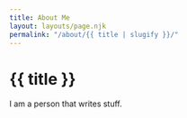 ```yaml
---
title: About Me
layout: layouts/page.njk
permalink: "/about/{{ title | slugify }}/"
---
```

<h1>{{ title }}</h1>

I am a person that writes stuff.
